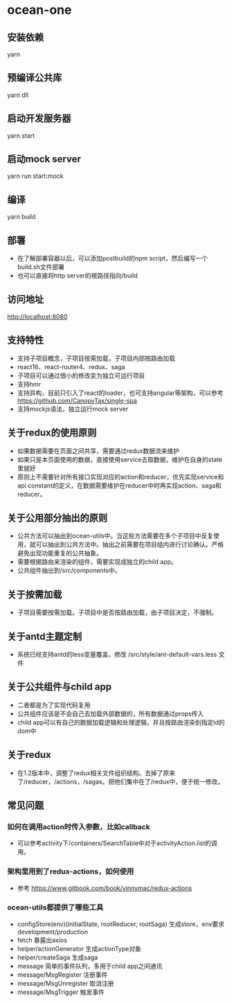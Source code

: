 # ocean-one

## 安装依赖

yarn

## 预编译公共库

yarn dll

## 启动开发服务器

yarn start

## 启动mock server

yarn run start:mock

## 编译

yarn build

## 部署

- 在了解部署容器以后，可以添加postbuild的npm script，然后编写一个build.sh文件部署
- 也可以直接将http server的根路径指向/build

## 访问地址

<http://localhost:8080>

## 支持特性

- 支持子项目概念，子项目按需加载，子项目内部按路由加载
- react16、react-router4、redux、saga
- 子项目可以通过很小的修改变为独立可运行项目
- 支持hmr
- 支持异构，目前只引入了react的loader，也可支持angular等架构，可以参考 https://github.com/CanopyTax/single-spa
- 支持mockjs语法，独立运行mock server


## 关于redux的使用原则

- 如果数据需要在页面之间共享，需要通过redux数据流来维护
- 如果只是本页面使用的数据，直接使用service去取数据，维护在自身的state里就好
- 原则上不需要针对所有接口实现对应的action和reducer，优先实现service和api constant的定义，在数据需要维护在reducer中时再实现action、saga和reducer。

## 关于公用部分抽出的原则

- 公共方法可以抽出到ocean-utils中。当这些方法需要在多个子项目中反复使用，就可以抽出到公共方法中。抽出之前需要在项目组内进行讨论确认。严格避免出现功能重复的公共抽象。
- 需要根据路由来渲染的组件，需要实现成独立的child app。
- 公共组件抽出到/src/components中。

## 关于按需加载

- 子项目需要按需加载。子项目中是否按路由加载，由子项目决定，不强制。

## 关于antd主题定制

- 系统已经支持antd的less变量覆盖，修改 /src/style/ant-default-vars.less 文件

## 关于公共组件与child app

- 二者都是为了实现代码复用
- 公共组件应该是不会自己去加载外部数据的，所有数据通过props传入
- child app可以有自己的数据加载逻辑和处理逻辑，并且按路由渲染到指定id的dom中

## 关于redux
- 在1.2版本中，调整了redux相关文件组织结构。去掉了原来了/reducer，/actions，/sagas。把他们集中在了/redux中，便于统一修改。


## 常见问题
### 如何在调用action时传入参数，比如callback
- 可以参考activity下/containers/SearchTable中对于activityAction.list的调用。

### 架构里用到了redux-actions，如何使用
- 参考 https://www.gitbook.com/book/vinnymac/redux-actions

### ocean-utils都提供了哪些工具
- configStore(env)(initialState, rootReducer, rootSaga)  生成store，env要求development/production
- fetch  暴露出axios
- helper/actionGenerator  生成actionType对象
- helper/createSaga  生成saga
- message  简单的事件队列，多用于child app之间通讯
- message/MsgRegister  注册事件
- message/MsgUnregister  取消注册
- message/MsgTrigger  触发事件


